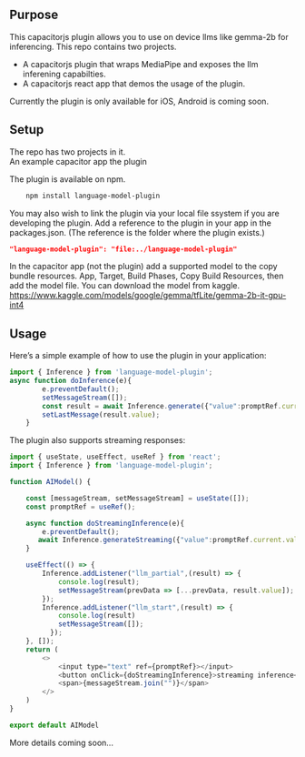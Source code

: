 ## Purpose
This capacitorjs plugin allows you to use on device llms like gemma-2b for inferencing.  This repo contains two projects.  
- A capacitorjs plugin that wraps MediaPipe and exposes the llm inferening capabilties.
- A capacitorjs react app that demos the usage of the plugin.

Currently the plugin is only available for iOS, Android is coming soon.

## Setup
The repo has two projects in it.  
An example capacitor app 
the plugin

The plugin is available on npm.

```bash
    npm install language-model-plugin
```

You may also wish to link the plugin via your local file ssystem if you are developing the plugin.  Add a reference to the plugin in your app in the packages.json.  (The reference is the folder where the plugin exists.)

```json
"language-model-plugin": "file:../language-model-plugin"
```

In the capacitor app (not the plugin) add a supported model to the copy bundle resources.
App, Target, Build Phases, Copy Build Resources, then add the model file.  You can download the model from kaggle.  https://www.kaggle.com/models/google/gemma/tfLite/gemma-2b-it-gpu-int4

## Usage
Here’s a simple example of how to use the plugin in your application:

```javascript
import { Inference } from 'language-model-plugin';
async function doInference(e){
        e.preventDefault();
        setMessageStream([]);
        const result = await Inference.generate({"value":promptRef.current.value});
        setLastMessage(result.value);
    }
```

The plugin also supports streaming responses:

```javascript
import { useState, useEffect, useRef } from 'react';
import { Inference } from 'language-model-plugin';

function AIModel() {

    const [messageStream, setMessageStream] = useState([]);
    const promptRef = useRef();

    async function doStreamingInference(e){
        e.preventDefault();
       await Inference.generateStreaming({"value":promptRef.current.value}); 
    }

    useEffect(() => {
        Inference.addListener("llm_partial",(result) => {
            console.log(result);
            setMessageStream(prevData => [...prevData, result.value]);  
        });
        Inference.addListener("llm_start",(result) => {
            console.log(result)
            setMessageStream([]);  
          });
    }, []);
    return (
        <>
            <input type="text" ref={promptRef}></input>
            <button onClick={doStreamingInference}>streaming inference</button>
            <span>{messageStream.join("")}</span>
        </>
    )
}

export default AIModel
```

More details coming soon...
